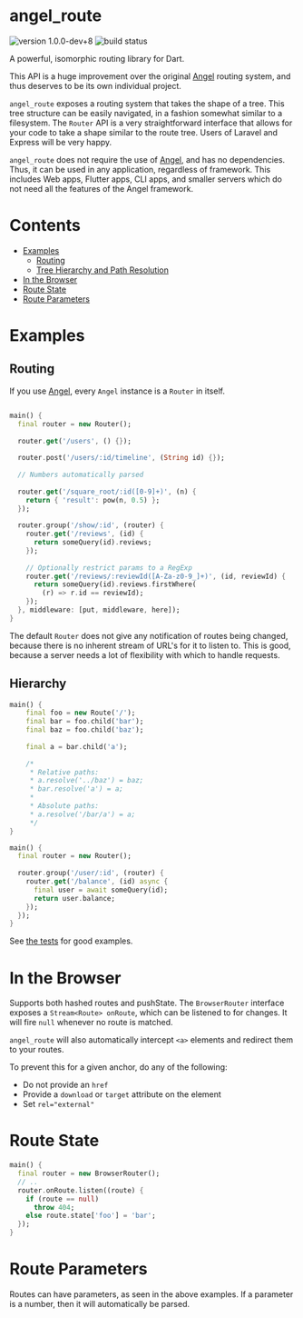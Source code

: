 # angel_route

![version 1.0.0-dev+8](https://img.shields.io/badge/version-1.0.0--dev+8-red.svg)
![build status](https://travis-ci.org/angel-dart/route.svg)

A powerful, isomorphic routing library for Dart.

This API is a huge improvement over the original [Angel](https://github.com/angel-dart/angel)
routing system, and thus deserves to be its own individual project.

`angel_route` exposes a routing system that takes the shape of a tree. This tree structure
can be easily navigated, in a fashion somewhat similar to a filesystem. The `Router` API
is a very straightforward interface that allows for your code to take a shape similar to
the route tree. Users of Laravel and Express will be very happy.

`angel_route` does not require the use of [Angel](https://github.com/angel-dart/angel),
and has no dependencies. Thus, it can be used in any application, regardless of
framework. This includes Web apps, Flutter apps, CLI apps, and smaller servers which do
not need all the features of the Angel framework.

# Contents

* [Examples](#examples)
    * [Routing](#routing)
    * [Tree Hierarchy and Path Resolution](#hierarchy)
* [In the Browser](#in-the-browser)
* [Route State](#route-state)
* [Route Parameters](#route-parameters)
    
# Examples

## Routing
If you use [Angel](https://github.com/angel-dart/angel), every `Angel` instance is
a `Router` in itself.

```dart

main() {
  final router = new Router();
  
  router.get('/users', () {});
  
  router.post('/users/:id/timeline', (String id) {});
  
  // Numbers automatically parsed
  
  router.get('/square_root/:id([0-9]+)', (n) { 
    return { 'result': pow(n, 0.5) };
  });
  
  router.group('/show/:id', (router) {
    router.get('/reviews', (id) {
      return someQuery(id).reviews;
    });
    
    // Optionally restrict params to a RegExp
    router.get('/reviews/:reviewId([A-Za-z0-9_]+)', (id, reviewId) {
      return someQuery(id).reviews.firstWhere(
        (r) => r.id == reviewId);
    });
  }, middleware: [put, middleware, here]);
}
```

The default `Router` does not give any notification of routes being changed, because
there is no inherent stream of URL's for it to listen to. This is good, because a server
needs a lot of flexibility with which to handle requests.

## Hierarchy

```dart
main() {
    final foo = new Route('/');
    final bar = foo.child('bar');
    final baz = foo.child('baz');
    
    final a = bar.child('a');
    
    /*
     * Relative paths:
     * a.resolve('../baz') = baz;
     * bar.resolve('a') = a;
     * 
     * Absolute paths:
     * a.resolve('/bar/a') = a;
     */
}
```

```dart
main() {
  final router = new Router();
  
  router.group('/user/:id', (router) {
    router.get('/balance', (id) async {
      final user = await someQuery(id);
      return user.balance;
    });
  });
}
```

See [the tests](test/route/no_params.dart) for good examples.

# In the Browser
Supports both hashed routes and pushState. The `BrowserRouter` interface exposes
a `Stream<Route> onRoute`, which can be listened to for changes. It will fire `null`
whenever no route is matched.

`angel_route` will also automatically intercept `<a>` elements and redirect them to
your routes.

To prevent this for a given anchor, do any of the following:
  * Do not provide an `href`
  * Provide a `download` or `target` attribute on the element
  * Set `rel="external"`
  
# Route State

```dart
main() {
  final router = new BrowserRouter();
  // ..
  router.onRoute.listen((route) {
    if (route == null)
      throw 404;
    else route.state['foo'] = 'bar';
  });
}
```

# Route Parameters
Routes can have parameters, as seen in the above examples.
If a parameter is a number, then it will automatically be parsed.